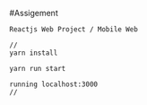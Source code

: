 #Assigement

    Reactjs Web Project / Mobile Web

    //
    yarn install

    yarn run start
    
    running localhost:3000
    //



